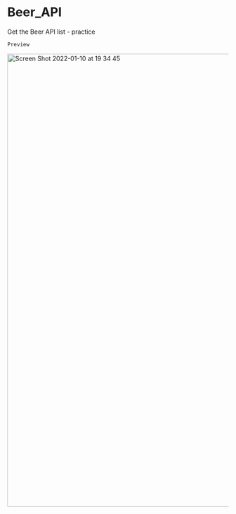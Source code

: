 # Beer_API
Get the Beer API list - practice 
<br>

`Preview`

<img width="1032" alt="Screen Shot 2022-01-10 at 19 34 45" src="https://user-images.githubusercontent.com/81048007/148812037-2347684b-729d-4806-bbaa-b2b1d205ea68.png">
